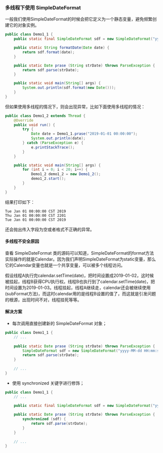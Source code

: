### 多线程下使用 SimpleDateFormat

一般我们使用SimpleDateFormat的时候会把它定义为一个静态变量，避免频繁创建它的对象实例。
```java
public class Demo1_1 {
    public static final SimpleDateFormat sdf = new SimpleDateFormat("yyyy-MM-dd HH:mm:ss");

    public static String formatDate(Date date) {
        return sdf.format(date);
    }

    public static Date prase (String strDate) throws ParseException {
        return sdf.parse(strDate);
    }

    public static void main(String[] args) {
        System.out.println(sdf.format(new Date()));
    }
}
```
但如果使用多线程的情况下，则会出现异常，比如下面使用多线程的情况：
```java
public class Demo1_2 extends Thread {
    @Override
    public void run() {
        try {
            Date date = Demo1_1.prase("2019-01-01 00:00:00");
            System.out.println(date);
        } catch (ParseException e) {
            e.printStackTrace();
        }
    }

    public static void main(String[] args) {
        for (int i = 0; i < 20; i++) {
            Demo1_2 demo1_2 = new Demo1_2();
            demo1_2.start();
        }
    }
}
```
结果打印如下：
```
Tue Jan 01 00:00:00 CST 2019
Thu Jan 01 00:00:00 CST 2201
Tue Jan 01 00:00:00 CST 2019
```
还会抛出传入字段为空或者格式不正确的异常。

#### 多线程不安全原因

查看 SimpleDateFormat 类的源码可以知道，SimpleDateFormat的format方法实际操作的就是Calendar。因为我们声明SimpleDateFormat为static变量，那么它的Calendar变量也就是一个共享变量，可以被多个线程访问。<br/>

假设线程A执行完calendar.setTime(date)，把时间设置成2019-01-02，这时候被挂起，线程B获得CPU执行权。线程B也执行到了calendar.setTime(date)，把时间设置为2019-01-03。线程挂起，线程A继续走，calendar还会被继续使用(subFormat方法)，而这时calendar用的是线程B设置的值了，而这就是引发问题的根源，出现时间不对，线程挂死等等。<br/>

#### 解决方案
* 每次调用直接创建新的 SimpleDateFormat 对象；
```java
public class Demo1_1 {
    // ...
    
    public static Date prase (String strDate) throws ParseException {
        SimpleDateFormat sdf = new SimpleDateFormat("yyyy-MM-dd HH:mm:ss");
        return sdf.parse(strDate);
    }
    
    // ...
}
```
* 使用 synchronized 关键字进行修饰；
```java
public class Demo1_1 {
    // ...
    
    public static final SimpleDateFormat sdf = new SimpleDateFormat("yyyy-MM-dd HH:mm:ss");

    public static Date prase (String strDate) throws ParseException {
        synchronized (sdf) {
            return sdf.parse(strDate);
        }
    }
    
    // ...
}
```